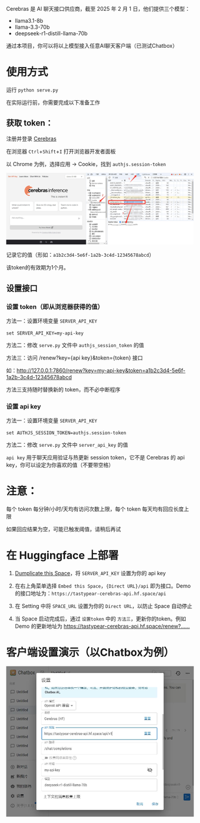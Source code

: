 Cerebras 是 AI 聊天接口供应商，截至 2025 年 2 月 1 日，他们提供三个模型：
- llama3.1-8b
- llama-3.3-70b
- deepseek-r1-distill-llama-70b

通过本项目，你可以将以上模型接入任意AI聊天客户端（已测试Chatbox）

# 使用方式

运行 `python serve.py`

在实际运行前，你需要完成以下准备工作

## 获取 token：
注册并登录 [Cerebras](https://inference.cerebras.ai/)

在浏览器 `Ctrl`+`Shift`+`I` 打开浏览器开发者面板

以 Chrome 为例，选择应用 -> Cookie，找到 `authjs.session-token`

![Chatbox Setting](/how-to-get-token.png)

记录它的值（形如：`a1b2c3d4-5e6f-1a2b-3c4d-12345678abcd`）

该token的有效期为1个月。

## 设置接口

### 设置 token（即从浏览器获得的值）

方法一：设置环境变量 `SERVER_API_KEY`

`set SERVER_API_KEY=my-api-key`

方法二：修改 `serve.py` 文件中 `authjs_session_token` 的值

方法三：访问 /renew?key={api key}&token={token} 接口

如：http://127.0.0.1:7860/renew?key=my-api-key&token=a1b2c3d4-5e6f-1a2b-3c4d-12345678abcd

方法三支持随时替换新的 token，而不必中断程序

### 设置 api key

方法一：设置环境变量 `SERVER_API_KEY`

`set AUTHJS_SESSION_TOKEN=authjs.session-token`

方法二：修改 `serve.py` 文件中 `server_api_key` 的值

`api key` 用于聊天应用验证与热更新 session token，它不是 Cerebras 的 api key，你可以设定为你喜欢的值（不要带空格）

# 注意：

每个 token 每分钟/小时/天均有访问次数上限，每个 token 每天均有回应长度上限

如果回应结果为空，可能已触发阈值，请稍后再试

# 在 Huggingface 上部署

1. [Dumplicate this Space](https://huggingface.co/spaces/tastypear/Cerebras-API?duplicate=true)，将 `SERVER_API_KEY` 设置为你的 api key

2. 在右上角菜单选择 `Embed this Space`，`{Direct URL}/api` 即为接口。Demo 的接口地址为：`https://tastypear-cerebras-api.hf.space/api`

3. 在 Setting 中将 `SPACE_URL` 设置为你的 `Direct URL`，以防止 Space 自动停止

4. 当 Space 启动完成后，通过 `设置token` 中的 `方法三`，更新你的token。例如 Demo 的更新地址为 https://tastypear-cerebras-api.hf.space/renew?……

# 客户端设置演示（以Chatbox为例）

![Chatbox Setting](/client-setting.png)
